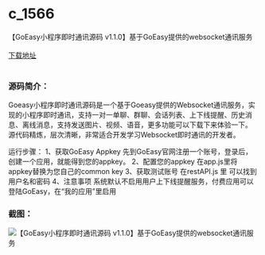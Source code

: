 # c_1566
【GoEasy小程序即时通讯源码 v1.1.0】基于GoEasy提供的websocket通讯服务
<br/></br>
[下载地址](https://www.uuid2.com/1566.html "下载地址")
<br/></br>
<h3>源码简介：</h3>
<p>Goeasy小程序即时通讯源码是一个基于Goeasy提供的Websocket通讯服务，实现的小程序即时通讯，支持一对一单聊、群聊、会话列表、上下线提醒、历史消息、离线消息，支持发送图片、视频、语音，更多功能可以下载下来体验一下。
源代码精炼，层次清晰，非常适合开发学习Websocket即时通讯的开发者。<p>
<p>运行步骤：
1、获取GoEasy Appkey
先到GoEasy官网注册一个账号，登录后，创建一个应用，就能得到您的appkey。
2、配置您的appkey
在app.js里将appkey替换为您自己的common key
3、获取测试账号
在restAPI.js 里 可以找到用户名和密码
4、注意事项
系统默认不启用用户上下线提醒服务，付费应用可以登陆GoEasy，在“我的应用”里启用<p>
<h3>截图：</h3>
<img src="https://www.uuid2.com/wp-content/uploads/img/uimage/2551631584421.jpg" alt="【GoEasy小程序即时通讯源码 v1.1.0】基于GoEasy提供的websocket通讯服务">
